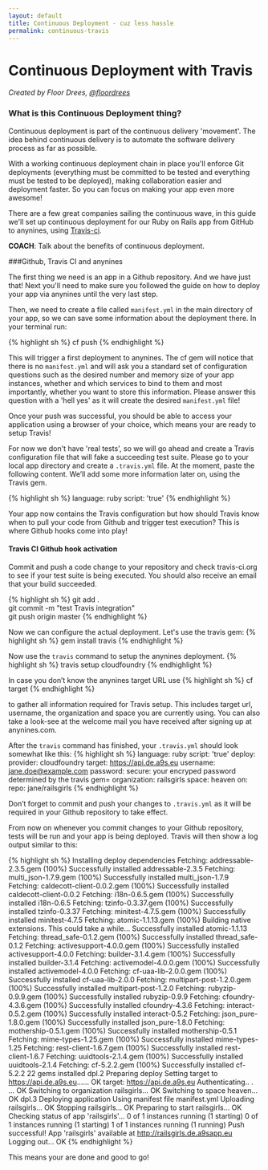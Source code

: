 ```yaml
---
layout: default
title: Continuous Deployment - cuz less hassle
permalink: continuous-travis
---
```


# Continuous Deployment with Travis

*Created by Floor Drees, [@floordrees](https://twitter.com/floordrees)* 

### What is this Continuous Deployment thing?

Continuous deployment is part of the continuous delivery 'movement'. The idea behind continuous delivery is to automate the software delivery process as far as possible. 

With a working continuous deployment chain in place you'll enforce Git deployments (everything must be committed to be tested and everything must be tested to be deployed), making collaboration easier and deployment faster. So you can focus on making your app even more awesome!

There are a few great companies sailing the continuous wave, in this guide we'll set up continuous deployment for our Ruby on Rails app from GitHub to anynines, using [Travis-ci](http://about.travis-ci.org/). 

__COACH__: Talk about the benefits of continuous deployment.

###Github, Travis CI and anynines

The first thing we need is an app in a Github repository. And we have just that! Next you'll need to make sure you followed the guide on how to deploy your app via anynines until the very last step.

Then, we need to create a file called `manifest.yml` in the main directory of your app, so we can save some information about the deployment there. In your terminal run:

{% highlight sh %}
cf push
{% endhighlight %}

This will trigger a first deployment to anynines. The cf gem will notice that there is no `manifest.yml` and will ask you a standard set of configuration questions such as the desired number and memory size of your app instances, whether and which services to bind to them and most importantly, whether you want to store this information.
Please answer this question with a 'hell yes' as it will create the desired `manifest.yml` file!

Once your push was successful, you should be able to access your application using a browser of your choice, which means your are ready to setup Travis!

For now we don't have 'real tests', so we will go ahead and create a Travis configuration file that will fake a succeeding test suite. Please go to your local app directory and create a ``.travis.yml`` file. At the moment, paste the following content. We’ll add some more information later on, using the Travis gem.

{% highlight sh %}
language: ruby
script: 'true'
{% endhighlight %}

Your app now contains the Travis configuration but how should Travis know when to pull your code from Github and trigger test execution? This is where Github hooks come into play!

#### Travis CI Github hook activation

Commit and push a code change to your repository and check travis-ci.org to see if your test suite is being executed. You should also receive an email that your build succeeded.

{% highlight sh %}
git add .  
git commit -m "test Travis integration"  
git push origin master
{% endhighlight %}

Now we can configure the actual deployment.
Let's use the travis gem:
{% highlight sh %}
gem install travis
{% endhighlight %}

Now use the `travis` command to setup the anynines deployment.
{% highlight sh %}
travis setup cloudfoundry
{% endhighlight %}

In case you don’t know the anynines target URL use
{% highlight sh %}
cf target
{% endhighlight %}

to gather all information required for Travis setup. This includes target url, username, the organization and space you are currently using. You can also take a look-see at the welcome mail you have received after signing up at anynines.com.

After the `travis` command has finished, your ``.travis.yml`` should look somewhat like this:
{% highlight sh %}
language: ruby
script: 'true'
deploy:
  provider: cloudfoundry
  target: https://api.de.a9s.eu
  username: jane.doe@example.com
  password:
    secure: your encryped password determined by the travis gem=
  organization: railsgirls
  space: heaven
  on:
    repo: jane/railsgirls
{% endhighlight %}

Don’t forget to commit and push your changes to ``.travis.yml`` as it will be required in your Github repository to take effect.

From now on whenever you commit changes to your Github repository, tests will be run and your app is being deployed. Travis will then show a log output similar to this:

{% highlight sh %}
Installing deploy dependencies
Fetching: addressable-2.3.5.gem (100%)
Successfully installed addressable-2.3.5
Fetching: multi_json-1.7.9.gem (100%)
Successfully installed multi_json-1.7.9
Fetching: caldecott-client-0.0.2.gem (100%)
Successfully installed caldecott-client-0.0.2
Fetching: i18n-0.6.5.gem (100%)
Successfully installed i18n-0.6.5
Fetching: tzinfo-0.3.37.gem (100%)
Successfully installed tzinfo-0.3.37
Fetching: minitest-4.7.5.gem (100%)
Successfully installed minitest-4.7.5
Fetching: atomic-1.1.13.gem (100%)
Building native extensions.  This could take a while...
Successfully installed atomic-1.1.13
Fetching: thread_safe-0.1.2.gem (100%)
Successfully installed thread_safe-0.1.2
Fetching: activesupport-4.0.0.gem (100%)
Successfully installed activesupport-4.0.0
Fetching: builder-3.1.4.gem (100%)
Successfully installed builder-3.1.4
Fetching: activemodel-4.0.0.gem (100%)
Successfully installed activemodel-4.0.0
Fetching: cf-uaa-lib-2.0.0.gem (100%)
Successfully installed cf-uaa-lib-2.0.0
Fetching: multipart-post-1.2.0.gem (100%)
Successfully installed multipart-post-1.2.0
Fetching: rubyzip-0.9.9.gem (100%)
Successfully installed rubyzip-0.9.9
Fetching: cfoundry-4.3.6.gem (100%)
Successfully installed cfoundry-4.3.6
Fetching: interact-0.5.2.gem (100%)
Successfully installed interact-0.5.2
Fetching: json_pure-1.8.0.gem (100%)
Successfully installed json_pure-1.8.0
Fetching: mothership-0.5.1.gem (100%)
Successfully installed mothership-0.5.1
Fetching: mime-types-1.25.gem (100%)
Successfully installed mime-types-1.25
Fetching: rest-client-1.6.7.gem (100%)
Successfully installed rest-client-1.6.7
Fetching: uuidtools-2.1.4.gem (100%)
Successfully installed uuidtools-2.1.4
Fetching: cf-5.2.2.gem (100%)
Successfully installed cf-5.2.2
22 gems installed
dpl.2
Preparing deploy
Setting target to https://api.de.a9s.eu...... OK
target: https://api.de.a9s.eu
Authenticating.. .  ... OK
Switching to organization railsgirls... OK
Switching to space heaven... OK
dpl.3
Deploying application
Using manifest file manifest.yml
Uploading railsgirls... OK
Stopping railsgirls... OK
Preparing to start railsgirls... OK
Checking status of app 'railsgirls'...
  0 of 1 instances running (1 starting)
  0 of 1 instances running (1 starting)
  1 of 1 instances running (1 running)
Push successful! App 'railsgirls' available at http://railsgirls.de.a9sapp.eu
Logging out... OK
{% endhighlight %}

This means your are done and good to go! 